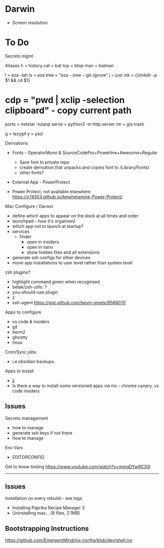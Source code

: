 # Darwin
- Screen resolution

# To Do

Secrets mgmt

Aliases
h = history
cat = bat
top = btop
man = batman

l = eza -lah
ls = eza
tree = "eza --tree --git-ignore"
j = just
mk = (){mkdir -p $1 && cd $1}
# cdp = "pwd | xclip -selection clipboard" - copy current path
ports = netstat -tulanp
serve = python3 -m http.server
rm = gio trash

g = lazygit
y = yazi



Derivations
- Fonts - OperatorMono  & SourceCodePro+Powerline+Awesome+Regular
  - Save font to private repo
  - create derivation that unpacks and copies font to /Library/Fonts/
  - other fonts?

- External App - PowerProtect
 - Power Protect, not available elsewhere https://x74353.github.io/Amphetamine-Power-Protect/

Mac Configure / Darwin
- define which apps to appear on the dock at all times and order
- launchpad - how it's organised
- which app not to launch at startup?
- services
  - finder
    - open in insiders
    - open in nano
    - show hidden files and all extensions
- generate ssh configs for other devices
- move app installations to user level rather than system level

zsh plugins?
- highlight command green when recognised
- belak/zsh-utils. ?
- you-should-use plugin
- z
- ssh-agent
https://gist.github.com/kevin-smets/8568070

Apps to configure
- vs code & insiders
- git
- iterm2
- ghostty
- tmux

Cron/Sync jobs
- i.e obsidian backups

Apps to install
- jj
- Is there a way to install some versioned apps via nix - chrome canary, vs code insiders

Issues
- 

Secrets management
- how to manage 
- generate ssh keys if not there
- how to manage 

Env Vars
- EDITORCONFIG

Get to know tooling
  https://www.youtube.com/watch?v=mmqDYw9C30I


----

## Issues

Installation on every rebuild - see logs
- Installing Paprika Recipe Manager 3 
- Uninstalling mas... (8 files, 2.1MB)

## Bootstrapping Instructions

https://github.com/EmergentMind/nix-config/blob/dev/shell.nix


